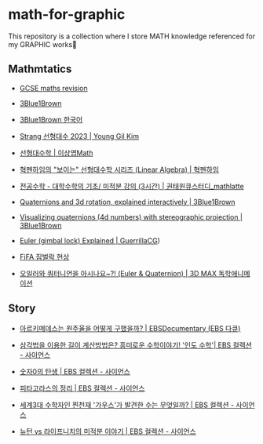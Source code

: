 # math-for-graphic
This repository is a collection where I store MATH knowledge referenced for my GRAPHIC works🌈

## Mathmtatics

- [GCSE maths revision](https://thirdspacelearning.com/secondary-resources/gcse-maths/)

- [3Blue1Brown](https://www.youtube.com/@3blue1brown)

- [3Blue1Brown 한국어](https://www.youtube.com/@3Blue1BrownKR)

- [Strang 선형대수 2023 | Young Gil Kim](https://www.youtube.com/watch?v=CytxrmaUY98&list=PL9k2wIz8VsfMn-03Oe7Hmf1ZSTzvFDikk)

- [선형대수학 | 이상엽Math](https://www.youtube.com/watch?v=525w2Zqh13M&list=PL127T2Zu76FuVMq1UQnZv9SG-GFIdZfLg)

- [혁펜하임의 "보이는" 선형대수학 시리즈 (Linear Algebra) | 혁펜하임](https://www.youtube.com/watch?v=7vV2SF8DyQE&list=PL_iJu012NOxdZDxoGsYidMf2_bERIQaP0&ab_channel=%ED%98%81%ED%8E%9C%ED%95%98%EC%9E%84%7CAI%26%EB%94%A5%EB%9F%AC%EB%8B%9D%EA%B0%95%EC%9D%98)

- [전공수학 - 대학수학의 기초/ 미적분 강의 (3시간) | 권태원큐스터디_mathlatte](https://youtu.be/NMvfKKz-fH8?si=k8icbEIxlCxatYer)

- [Quaternions and 3d rotation, explained interactively | 3Blue1Brown](https://youtu.be/zjMuIxRvygQ?si=qpDH2Tx8s8Kf36Wj)

- [Visualizing quaternions (4d numbers) with stereographic projection | 3Blue1Brown](https://youtu.be/d4EgbgTm0Bg?si=1fzsno_uZ5hd8-g5)

- [Euler (gimbal lock) Explained | GuerrillaCG](https://youtu.be/zc8b2Jo7mno?si=3F6ZliK9ee5TTW3J))

- [FiFA 짐벌락 현상](https://youtu.be/cDKFCvQU1Nc?si=2h_SplJXnxOppKeg)

- [오일러와 쿼터니언을 아시나요~?! (Euler & Quaternion) | 3D MAX 독학애니메이션](https://youtu.be/owdRmhIq6vk?si=Im8TmTmxKEGsWRM6)


## Story

- [아르키메데스는 원주율을 어떻게 구했을까? | EBSDocumentary (EBS 다큐)](https://youtu.be/CITl7LhMfQg?si=WmrejmWxWGQ980kp)

- [삼각법을 이용한 길이 계산방법은? 흥미로운 수학이야기! '인도 수학'| EBS 컬렉션 - 사이언스](https://youtu.be/PERPnwzKf1o?si=Rh8C_oP0NY34t6NP)

- [숫자0의 탄생 | EBS 컬렉션 - 사이언스](https://youtu.be/p_6mvhqmKX4?si=xQ29G5ltBc8bSPd9)

- [피타고라스의 정리 | EBS 컬렉션 - 사이언스](https://youtu.be/PLMAULYCNco?si=8ezfXMMHMQbgWHDm)

- [세계3대 수학자인 찐천재 '가우스'가 발견한 수는 무엇일까? | EBS 컬렉션 - 사이언스](https://youtu.be/wzBLDLcPMsY?si=yOnqh19nV2K9BS94)

- [뉴턴 vs 라이프니치의 미적분 이야기 | EBS 컬렉션 - 사이언스](https://youtu.be/GJO-52Xm6JU?si=up5hKj4eWAssZxhn)
